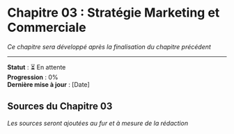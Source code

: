 # Chapitre 03 : Stratégie Marketing et Commerciale

*Ce chapitre sera développé après la finalisation du chapitre précédent*

---

**Statut** : ⏳ En attente  
**Progression** : 0%  
**Dernière mise à jour** : [Date]

## Sources du Chapitre 03

*Les sources seront ajoutées au fur et à mesure de la rédaction*
